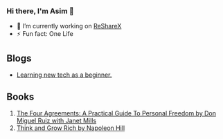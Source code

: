 ### Hi there, I'm Asim 👋

- 🔭 I’m currently working on [ReShareX](https://resharex.herokuapp.com/resource/explore/)
- ⚡ Fun fact: One Life
## Blogs
- [Learning new tech as a beginner.](https://github.com/alex1the1great/OpenBlog/blob/master/articles/learning_technologies.md)
## Books
1. [The Four Agreements: A Practical Guide To Personal Freedom by Don Miguel Ruiz with Janet Mills](https://en.wikipedia.org/wiki/The_Four_Agreements)
2. [Think and Grow Rich by Napoleon Hill](https://en.wikipedia.org/wiki/Think_and_Grow_Rich)
